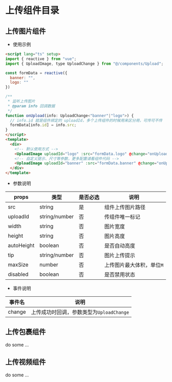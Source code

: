 # 上传组件目录

## 上传图片组件

- 使用示例

```html
<script lang="ts" setup>
import { reactive } from "vue";
import { UploadImage, type UploadChange } from "@/components/Upload";

const formData = reactive({
  banner: "",
  logo: ""
})

/**
 * 监听上传图片
 * @param info 回调数据
 */
function onUpload(info: UploadChange<"banner"|"logo">) {
  // info.id 就是组件绑定的 uploadId，多个上传组件的时候用来区分用，可传可不传
  formData[info.id] = info.src;
}
</script>
<template>
  <div>
    <!-- 默认使用方式 -->
    <UploadImage uploadId="logo" :src="formData.logo" @change="onUpload" />
    <!-- 自定义提示、尺寸等参数，更多配置请看组件代码 -->
    <UploadImage uploadId="banner" :src="formData.banner" @change="onUpload" tip="尺寸规格：750px * 391px" width="375px" height="195px" :maxSize="5" :autoHeight="true" />
  </div>
</template>
```

- 参数说明

| props      | 类型            | 是否必选 | 说明             |
|------------|---------------|------|----------------|
| src        | string        | 是    | 组件上传图片路径       |
| uploadId   | string/number | 否    | 传组件唯一标记        |
| width      | string        | 否    | 图片宽度           |
| height     | string        | 否    | 图片高度           |
| autoHeight | boolean       | 否    | 是否自动高度         |
| tip        | string/number | 否    | 图片上传提示         |
| maxSize    | number        | 否    | 上传图片最大体积，单位`M` |
| disabled   | boolean       | 否    | 是否禁用状态         |

- 事件说明

| 事件名    | 说明                          |
|--------|-----------------------------|
| change | 上传成功时回调，参数类型为`UploadChange` |

## 上传包裹组件

do some ...

## 上传视频组件

do some ...

